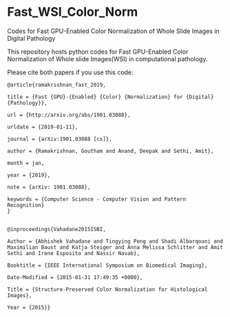 # Fast_WSI_Color_Norm
Codes for Fast GPU-Enabled Color Normalization of Whole Slide Images in Digital Pathology 

This repository hosts python codes for Fast GPU-Enabled Color Normalization of Whole slide Images(WSI) in computational pathology.

Please cite both papers if you use this code: 

	@article{ramakrishnan_fast_2019,

	title = {Fast {GPU}-{Enabled} {Color} {Normalization} for {Digital} {Pathology}},
  
	url = {http://arxiv.org/abs/1901.03088},
  
	urldate = {2019-01-11},
  
	journal = {arXiv:1901.03088 [cs]},
  
	author = {Ramakrishnan, Goutham and Anand, Deepak and Sethi, Amit},
  
	month = jan,
  
	year = {2019},
  
	note = {arXiv: 1901.03088},
  
	keywords = {Computer Science - Computer Vision and Pattern Recognition}
	}


	@inproceedings{Vahadane2015ISBI,

	Author = {Abhishek Vahadane and Tingying Peng and Shadi Albarqouni and Maximilian Baust and Katja Steiger and Anna Melissa Schlitter and Amit Sethi and Irene Esposito and Nassir Navab},
  
	Booktitle = {IEEE International Symposium on Biomedical Imaging},
  
	Date-Modified = {2015-01-31 17:49:35 +0000},
  
	Title = {Structure-Preserved Color Normalization for Histological Images},
  
	Year = {2015}}
